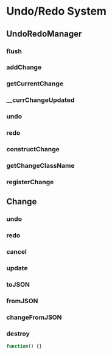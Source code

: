 # Undo/Redo System

## UndoRedoManager

### flush

### addChange

### getCurrentChange

### __currChangeUpdated

### undo

### redo

### constructChange

### getChangeClassName

### registerChange



## Change

### undo

### redo

### cancel

### update

### toJSON

### fromJSON

### changeFromJSON

### destroy
```javascript
function() {}
```